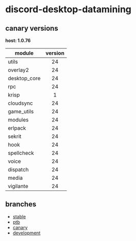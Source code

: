 # discord-desktop-datamining

## canary versions

**host: 1.0.76**

| module | version |
| ------ | :-----: |
| utils | 24 |
| overlay2 | 24 |
| desktop_core | 24 |
| rpc | 24 |
| krisp | 1 |
| cloudsync | 24 |
| game_utils | 24 |
| modules | 24 |
| erlpack | 24 |
| sekrit | 24 |
| hook | 24 |
| spellcheck | 24 |
| voice | 24 |
| dispatch | 24 |
| media | 24 |
| vigilante | 24 |

## branches

- [stable](https://github.com/OpenAsar/discord-desktop-datamining/tree/stable)
- [ptb](https://github.com/OpenAsar/discord-desktop-datamining/tree/ptb)
- [canary](https://github.com/OpenAsar/discord-desktop-datamining/tree/canary)
- [development](https://github.com/OpenAsar/discord-desktop-datamining/tree/development)